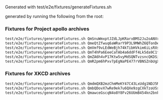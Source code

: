 Generated with test/e2e/fixtures/generateFixtures.sh

generated by running the following from the root:

### Fixtures for Project apollo archives
```bash
test/e2e/fixtures/generateFixtures.sh QmSnuWmxptJZdLJpKRarxBMS2Ju2oANVrgbr2xWbie9b2D explore/blocks
test/e2e/fixtures/generateFixtures.sh QmeQtZfwuq6aWRarY9P3L9MWhZ6QTonDe9ahWECGBZjyEJ explore/blocks
test/e2e/fixtures/generateFixtures.sh QmVmf9vLEdWeBjh74kTibHVkim6iLsRXs5jhHzbSdWjoLt explore/blocks
test/e2e/fixtures/generateFixtures.sh QmT4hPa6EeeCaTAb4a6ddFf4Lk5da9C1f4nMBmMJgbAW3z explore/blocks
test/e2e/fixtures/generateFixtures.sh QmZA6h4vP17Ktw5vyMdSQNTvzsncQKDSifYwJznY461rY2 explore/blocks
test/e2e/fixtures/generateFixtures.sh QmR2pm6hPxv7pEgNaPE477rVBNSZnbUgXsSn2R9RqK9tAH explore/blocks
```

### Fixtures for XKCD archives
```bash
test/e2e/fixtures/generateFixtures.sh QmdmQXB2mzChmMeKY47C43LxUdg1NDJ5MWcKMKxDu7RgQm explore/blocks
test/e2e/fixtures/generateFixtures.sh QmbQDovX7wRe9ek7u6QXe9zgCXkTzoUSsTFJEkrYV1HrVR explore/blocks
test/e2e/fixtures/generateFixtures.sh QmawceGscqN4o8Y8Fv26UUmB454kn2bnkXV5tEQYc4jBd6 explore/blocks
```
